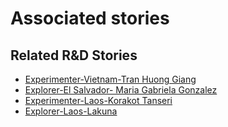 # Associated stories

<!-- !!DO NOT REMOVE!! start autogenerated hyperlinks -->
## Related R&D Stories
- [Experimenter\-Vietnam\-Tran Huong Giang ](/RnD-Archive/stories/?doc=Experimenters_VNM)
- [Explorer\-El Salvador\- Maria Gabriela Gonzalez](/RnD-Archive/stories/?doc=Explorers_SLV)
- [Experimenter\-Laos\-Korakot Tanseri](/RnD-Archive/stories/?doc=Experimenters_LAO)
- [Explorer\-Laos\-Lakuna](/RnD-Archive/stories/?doc=Explorers_LAO)
<!-- !!DO NOT REMOVE!! end autogenerated hyperlinks -->